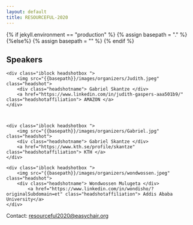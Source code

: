 ```yaml
---
layout: default
title: RESOURCEFUL-2020
---
```

{% if jekyll.environment  == "production" %}
        {% assign basepath = "." %}
        {%else%}
        {% assign basepath = "" %}
        {% endif %}


## Speakers

<div>

    <div class="iblock headshotbox ">
        <img src="{{basepath}}/images/organizers/Judith.jpeg" class="headshot">
        <div class="headshotname"> Gabriel Skantze </div>
        <a href="https://www.linkedin.com/in/judith-gaspers-aaa501b9/" class="headshotaffiliation"> AMAZON </a>
    </div>        



    <div class="iblock headshotbox ">
        <img src="{{basepath}}/images/organizers/Gabriel.jpg" class="headshot">
        <div class="headshotname"> Gabriel Skantze </div>
        <a href="https://www.kth.se/profile/skantze" class="headshotaffiliation"> KTH </a>
    </div>        

    <div class="iblock headshotbox ">
        <img src="{{basepath}}/images/organizers/wondwossen.jpeg" class="headshot">
        <div class="headshotname"> Wondwossen Mulugeta </div>
            <a href="https://www.linkedin.com/in/wondisho/?originalSubdomain=et" class="headshotaffiliation"> Addis Ababa University</a>
    </div>



</div>

Contact: [resourceful2020@easychair.org](mailto:resourceful2020@easychair.org)
